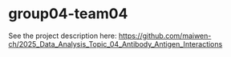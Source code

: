 # group04-team04
See the project description here: https://github.com/maiwen-ch/2025_Data_Analysis_Topic_04_Antibody_Antigen_Interactions
